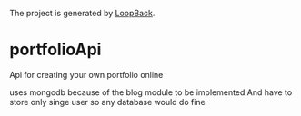 The project is generated by [LoopBack](http://loopback.io).

# portfolioApi
Api for creating your own portfolio online


uses mongodb because of the blog module to be implemented
And have to store only singe user so any database would do fine
